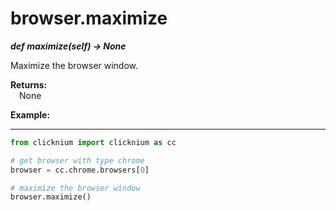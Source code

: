 
# browser.maximize

***def maximize(self) -> None***  

Maximize the browser window.

**Returns:**  
    &emsp;None

**Example:**
***
```python
from clicknium import clicknium as cc

# get browser with type chrome
browser = cc.chrome.browsers[0]

# maximize the browser window
browser.maximize()
```